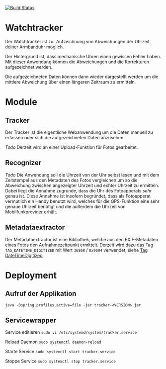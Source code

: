 [![Build Status](https://travis-ci.org/jdufner/watchtracker.svg?branch=master)](https://travis-ci.org/jdufner/watchtracker)

# Watchtracker

Der Watchtracker ist zur Aufzeichnung von Abweichungen der Uhrzeit deiner 
Armbanduhr möglich.

Der Hintergrund ist, dass mechanische Uhren einen gewissen Fehler haben. Mit 
dieser Anwendung können die Abweichungen und die Korrekturen aufgezeichnet 
werden.

Die aufgezeichneten Daten können dann wieder dargestellt werden um die 
mittlere Abweichung über einen längeren Zeitraum zu ermitteln.

# Module

## Tracker

Der Tracker ist die eigentliche Webanwendung um die Daten manuell zu erfassen 
oder sich die aufgezeichneten Daten anzusehen. 

*Todo* Derzeit wird an einer Upload-Funktion für Fotos gearbeitet. 

## Recognizer

*Todo* Die Anwendung soll die Uhrzeit von der Uhr selbst lesen und mit dem
Zeitstempel aus den Metadaten des Fotos vergleichen um so die Abweichung 
zwischen angezeigter Uhrzeit und echter Uhrzeit zu ermitteln. Dabei liegt die
Annahme zugrunde, dass die Uhr des Fotoapperats _sehr_ genau ist. Diese Annahme
ist insofern begründet, dass als Fotoapperat vermutlich ein Handy benutzt wird,
welches für die GPS-Funktion eine sehr genaue Uhrzeit benötigt und die außerdem
die Uhrzeit von Mobilfunkprovider erhält.

## Metadataextractor

Der Metadataextractor ist eine Bibliothek, welche aus den EXIF-Metadaten eines 
Fotos den Aufnahmezeitpunkt ermittelt. Derzeit wird dazu das Tag 
`TAG_DATETIME_DIGITIZED` mit Wert `36868` / `0x9004` verwendet, siehe 
[Tag DateTimeDigitized](http://www.awaresystems.be/imaging/tiff/tifftags/privateifd/exif/datetimedigitized.html). 

# Deployment

## Aufruf der Applikation

`java -Dspring.profiles.active=file -jar tracker-<VERSION>.jar`

## Servicewrapper

Service editieren
`sudo vi /etc/systemd/system/tracker.service`

Reload Daemon
`sudo systemctl daemon-reload`

Starte Service
`sudo systemctl start tracker.service`

Stoppe Service
`sudo systemctl stop tracker.service`
